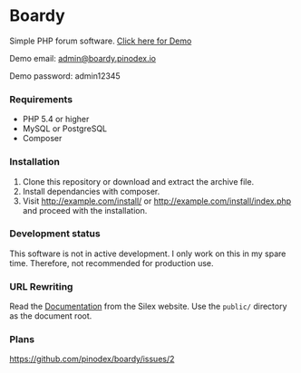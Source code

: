 # Boardy
Simple PHP forum software. [Click here for Demo](http://boardy.pinodex.io/)

Demo email: admin@boardy.pinodex.io

Demo password: admin12345

### Requirements
- PHP 5.4 or higher
- MySQL or PostgreSQL
- Composer

### Installation
1. Clone this repository or download and extract the archive file.
2. Install dependancies with composer.
3. Visit http://example.com/install/ or http://example.com/install/index.php and proceed with the installation.

### Development status
This software is not in active development. I only work on this in my spare time. Therefore, not recommended for production use.

### URL Rewriting
Read the [Documentation](http://silex.sensiolabs.org/doc/web_servers.html) from the Silex website. Use the `public/` directory as the document root.

### Plans
https://github.com/pinodex/boardy/issues/2